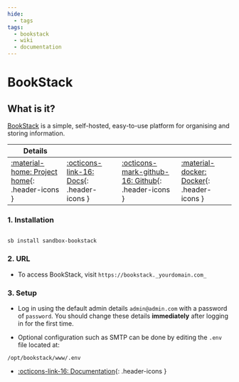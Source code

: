 ```yaml
---
hide:
  - tags
tags:
  - bookstack
  - wiki
  - documentation
---
```


# BookStack

## What is it?

[BookStack](https://www.bookstackapp.com/) is a simple, self-hosted, easy-to-use platform for organising and storing information.

| Details     |             |             |             |
|-------------|-------------|-------------|-------------|
| [:material-home: Project home](https://www.bookstackapp.com/){: .header-icons } | [:octicons-link-16: Docs](https://www.bookstackapp.com/docs){: .header-icons } | [:octicons-mark-github-16: Github](https://github.com/BookStackApp/BookStack){: .header-icons } | [:material-docker: Docker](https://hub.docker.com/r/linuxserver/bookstack){: .header-icons }|

### 1. Installation

``` shell

sb install sandbox-bookstack

```

### 2. URL

- To access BookStack, visit `https://bookstack._yourdomain.com_`

### 3. Setup

- Log in using the default admin details `admin@admin.com` with a password of `password`. You should change these details **immediately** after logging in for the first time.

- Optional configuration such as SMTP can be done by editing the `.env` file located at: 

```
/opt/bookstack/www/.env
```

- [:octicons-link-16: Documentation](https://www.bookstackapp.com/docs){: .header-icons }
